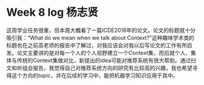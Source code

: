 # Week 8 log 杨志贤 

这周学业任务很重，但本周大概看了一篇ICDE2018年的论文。论文的标题就十分吸引我：“What do we mean when we talk about Context?”这种趣味学术类的标题也在之前高老师的报告中了解过，对我应该会对我以后写论文的工作有所启发。论文主要讲的是对每一个人的个人视野建立一个Context集，而后就个人、集体与传统的Context集做对比，新提出的idea可能对推荐系统有很大帮助。通过扫文和听组会报告，我觉得自己对推荐系统方向的研究有比较高的兴趣，我也希望寻得这个方向的topic，并在后续的学习中，能把机器学习知识应用于其中。
